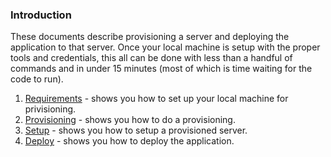 ### Introduction

These documents describe provisioning a server and deploying the application to that server. Once your local machine
is setup with the proper tools and credentials, this all can be done with less than a handful of commands and in under 15
minutes (most of which is time waiting for the code to run).

1. [Requirements](requirements.md) - shows you how to set up your local machine for privisioning.
2. [Provisioning](provisioning.md) - shows you how to do a provisioning.
3. [Setup](setup.md) - shows you how to setup a provisioned server.
4. [Deploy](deploy.md) - shows you how to deploy the application.

